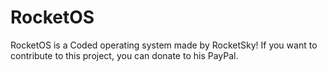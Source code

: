 # RocketOS
RocketOS is a Coded operating system made by RocketSky! If you want to contribute to this project, you can donate to his PayPal.
